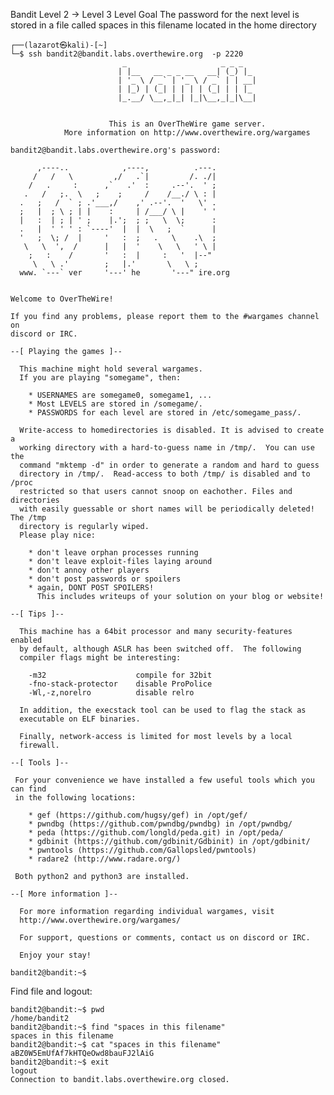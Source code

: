 Bandit Level 2 → Level 3
Level Goal
The password for the next level is stored in a file called spaces in this filename located 
in the home directory

    ┌──(lazarot㉿kali)-[~]
    └─$ ssh bandit2@bandit.labs.overthewire.org  -p 2220                                                           
                             _                     _ _ _   
                            | |__   __ _ _ __   __| (_) |_ 
                            | '_ \ / _` | '_ \ / _` | | __|
                            | |_) | (_| | | | | (_| | | |_ 
                            |_.__/ \__,_|_| |_|\__,_|_|\__|
                                                           
    
                          This is an OverTheWire game server. 
                More information on http://www.overthewire.org/wargames
    
    bandit2@bandit.labs.overthewire.org's password: 
    
          ,----..            ,----,          .---.
         /   /   \         ,/   .`|         /. ./|
        /   .     :      ,`   .'  :     .--'.  ' ;
       .   /   ;.  \   ;    ;     /    /__./ \ : |
      .   ;   /  ` ; .'___,/    ,' .--'.  '   \' .
      ;   |  ; \ ; | |    :     | /___/ \ |    ' '
      |   :  | ; | ' ;    |.';  ; ;   \  \;      :
      .   |  ' ' ' : `----'  |  |  \   ;  `      |
      '   ;  \; /  |     '   :  ;   .   \    .\  ;
       \   \  ',  /      |   |  '    \   \   ' \ |
        ;   :    /       '   :  |     :   '  |--"
         \   \ .'        ;   |.'       \   \ ;
      www. `---` ver     '---' he       '---" ire.org
    
    
    Welcome to OverTheWire!
    
    If you find any problems, please report them to the #wargames channel on
    discord or IRC.
    
    --[ Playing the games ]--
    
      This machine might hold several wargames.
      If you are playing "somegame", then:
    
        * USERNAMES are somegame0, somegame1, ...
        * Most LEVELS are stored in /somegame/.
        * PASSWORDS for each level are stored in /etc/somegame_pass/.
    
      Write-access to homedirectories is disabled. It is advised to create a
      working directory with a hard-to-guess name in /tmp/.  You can use the
      command "mktemp -d" in order to generate a random and hard to guess
      directory in /tmp/.  Read-access to both /tmp/ is disabled and to /proc
      restricted so that users cannot snoop on eachother. Files and directories
      with easily guessable or short names will be periodically deleted! The /tmp
      directory is regularly wiped.
      Please play nice:
    
        * don't leave orphan processes running
        * don't leave exploit-files laying around
        * don't annoy other players
        * don't post passwords or spoilers
        * again, DONT POST SPOILERS!
          This includes writeups of your solution on your blog or website!
    
    --[ Tips ]--
    
      This machine has a 64bit processor and many security-features enabled
      by default, although ASLR has been switched off.  The following
      compiler flags might be interesting:
    
        -m32                    compile for 32bit
        -fno-stack-protector    disable ProPolice
        -Wl,-z,norelro          disable relro
    
      In addition, the execstack tool can be used to flag the stack as
      executable on ELF binaries.
    
      Finally, network-access is limited for most levels by a local
      firewall.
    
    --[ Tools ]--
    
     For your convenience we have installed a few useful tools which you can find
     in the following locations:
    
        * gef (https://github.com/hugsy/gef) in /opt/gef/
        * pwndbg (https://github.com/pwndbg/pwndbg) in /opt/pwndbg/
        * peda (https://github.com/longld/peda.git) in /opt/peda/
        * gdbinit (https://github.com/gdbinit/Gdbinit) in /opt/gdbinit/
        * pwntools (https://github.com/Gallopsled/pwntools)
        * radare2 (http://www.radare.org/)
    
     Both python2 and python3 are installed.
    
    --[ More information ]--
    
      For more information regarding individual wargames, visit
      http://www.overthewire.org/wargames/
    
      For support, questions or comments, contact us on discord or IRC.
    
      Enjoy your stay!
    
    bandit2@bandit:~$ 

Find file and logout:

    bandit2@bandit:~$ pwd
    /home/bandit2
    bandit2@bandit:~$ find "spaces in this filename"
    spaces in this filename
    bandit2@bandit:~$ cat "spaces in this filename"
    aBZ0W5EmUfAf7kHTQeOwd8bauFJ2lAiG
    bandit2@bandit:~$ exit
    logout
    Connection to bandit.labs.overthewire.org closed.
